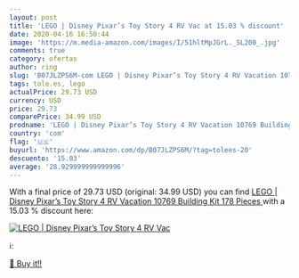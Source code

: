 ```yaml
---
layout: post
title: 'LEGO | Disney Pixar’s Toy Story 4 RV Vac at 15.03 % discount'
date: 2020-04-16 16:50:44
image: 'https://m.media-amazon.com/images/I/51hltMpJGrL._SL200_.jpg'
comments: true
category: ofertas
author: ring
slug: 'B07JLZPS6M-com LEGO | Disney Pixar’s Toy Story 4 RV Vacation 10769...'
tags: tole.es, lego
actualPrice: 29.73 USD
currency: USD
price: 29.73
comparePrice: 34.99 USD
prodname: 'LEGO | Disney Pixar’s Toy Story 4 RV Vacation 10769 Building Kit  178 Pieces '
country: 'com'
flag: '🇺🇸'
buyurl: 'https://www.amazon.com/dp/B07JLZPS6M/?tag=tolees-20'
descuento: '15.03'
average: '28.929999999999996'
---
```


With a final price of 29.73 USD (original: 34.99 USD) you can find [LEGO | Disney Pixar’s Toy Story 4 RV Vacation 10769 Building Kit  178 Pieces ](https://www.amazon.com/dp/B07JLZPS6M/?tag=tolees-20) with a  15.03 % discount here:

[![LEGO | Disney Pixar’s Toy Story 4 RV Vac](https://m.media-amazon.com/images/I/51hltMpJGrL._SL200_.jpg)](https://www.amazon.com/dp/B07JLZPS6M/?tag=tolees-20)

ℹ️:


[🛒 Buy it!!](https://www.amazon.com/dp/B07JLZPS6M/?tag=tolees-20)
